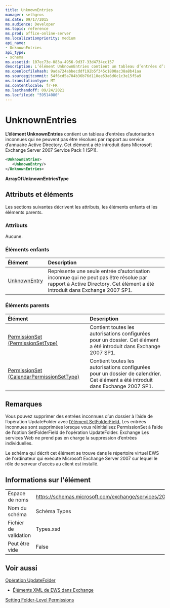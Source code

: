 ```yaml
---
title: UnknownEntries
manager: sethgros
ms.date: 09/17/2015
ms.audience: Developer
ms.topic: reference
ms.prod: office-online-server
ms.localizationpriority: medium
api_name:
- UnknownEntries
api_type:
- schema
ms.assetid: 107ec73e-083a-4956-9d37-33d4734cc157
description: L’élément UnknownEntries contient un tableau d’entrées d’autorisation inconnues qui ne peuvent pas être résolues par rapport au service d’annuaire Active Directory. Cet élément a été introduit dans Microsoft Exchange Server 2007 Service Pack 1 (SP1).
ms.openlocfilehash: 9ada724abbecddf192b5f345c1800ac38a8b41aa
ms.sourcegitcommit: 54f6cd5a704b36b76d110ee53a6d6c1c3e15f5a9
ms.translationtype: MT
ms.contentlocale: fr-FR
ms.lasthandoff: 09/24/2021
ms.locfileid: "59514080"
---
```

# <a name="unknownentries"></a>UnknownEntries

**L’élément UnknownEntries** contient un tableau d’entrées d’autorisation inconnues qui ne peuvent pas être résolues par rapport au service d’annuaire Active Directory. Cet élément a été introduit dans Microsoft Exchange Server 2007 Service Pack 1 (SP1). 
  
```xml
<UnknownEntries>
   <UnknownEntry/>
</UnknownEntries>
```

 **ArrayOfUnknownEntriesType**
## <a name="attributes-and-elements"></a>Attributs et éléments

Les sections suivantes décrivent les attributs, les éléments enfants et les éléments parents.
  
### <a name="attributes"></a>Attributs

Aucune.
  
### <a name="child-elements"></a>Éléments enfants

|**Élément**|**Description**|
|:-----|:-----|
|[UnknownEntry](unknownentry.md) <br/> |Représente une seule entrée d’autorisation inconnue qui ne peut pas être résolue par rapport à Active Directory. Cet élément a été introduit dans Exchange 2007 SP1.  <br/> |
   
### <a name="parent-elements"></a>Éléments parents

|**Élément**|**Description**|
|:-----|:-----|
|[PermissionSet (PermissionSetType)](permissionset-permissionsettype.md) <br/> |Contient toutes les autorisations configurées pour un dossier. Cet élément a été introduit dans Exchange 2007 SP1.  <br/> |
|[PermissionSet (CalendarPermissionSetType)](permissionset-calendarpermissionsettype.md) <br/> |Contient toutes les autorisations configurées pour un dossier de calendrier. Cet élément a été introduit dans Exchange 2007 SP1.  <br/> |
   
## <a name="remarks"></a>Remarques

Vous pouvez supprimer des entrées inconnues d’un dossier à l’aide de l’opération UpdateFolder avec [l’élément SetFolderField.](setfolderfield.md) Les entrées inconnues sont supprimées lorsque vous réinitialisez PermissionSet à l’aide de l’option SetFolderField de l’opération UpdateFolder. Exchange Les services Web ne prend pas en charge la suppression d’entrées individuelles. 
  
Le schéma qui décrit cet élément se trouve dans le répertoire virtuel EWS de l'ordinateur qui exécute Microsoft Exchange Server 2007 sur lequel le rôle de serveur d'accès au client est installé.
  
## <a name="element-information"></a>Informations sur l'élément

|||
|:-----|:-----|
|Espace de noms  <br/> |https://schemas.microsoft.com/exchange/services/2006/types  <br/> |
|Nom du schéma  <br/> |Schéma Types  <br/> |
|Fichier de validation  <br/> |Types.xsd  <br/> |
|Peut être vide  <br/> |False  <br/> |
   
## <a name="see-also"></a>Voir aussi



[Opération UpdateFolder](updatefolder-operation.md)


- [Éléments XML de EWS dans Exchange](ews-xml-elements-in-exchange.md)


[Setting Folder-Level Permissions](https://msdn.microsoft.com/library/c7530e86-5112-401c-b10a-9c054ae59f07%28Office.15%29.aspx)

